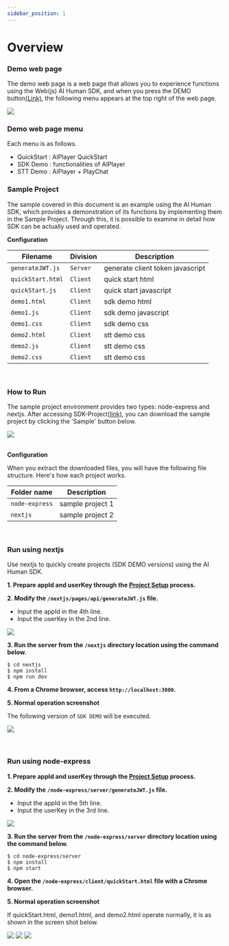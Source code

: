 ```yaml
---
sidebar_position: 1
---
```


# Overview

### Demo web page

The demo web page is a web page that allows you to experience functions using the Web(js) AI Human SDK, and when you press the DEMO button[(Link)](https://aihuman.aistudios.com/webdemo/demo1.html), the following menu appears at the top right of the web page.

<img src="/img/aihuman/web/demo_btn.png" />

### Demo web page menu

Each menu is as follows.

- QuickStart : AIPlayer QuickStart
- SDK Demo : functionalities of AIPlayer
- STT Demo : AIPlayer + PlayChat

### Sample Project

The sample covered in this document is an example using the AI Human SDK, which provides a demonstration of its functions by implementing them in the Sample Project. Through this, it is possible to examine in detail how SDK can be actually used and operated.

**Configuration**

| Filename          | Division  |Description                      |
| ----------------- | -------- |----------------------------------|
| `generateJWT.js`  | `Server` | generate client token javascript
| `quickStart.html` | `Client` | quick start html
| `quickStart.js`   | `Client` | quick start javascript
| `demo1.html`      | `Client` | sdk demo html
| `demo1.js`        | `Client` | sdk demo javascript
| `demo1.css`       | `Client` | sdk demo css
| `demo2.html`      | `Client` | stt demo css
| `demo2.js`        | `Client` | stt demo css
| `demo2.css`       | `Client` | stt demo css

<br />

### How to Run

The sample project environment provides two types: node-express and nextjs. After accessing SDK-Project[(link)](https://aihuman.aistudios.com/aihuman/sdk), you can download the sample project by clicking the 'Sample' button below.

<img src="/img/aihuman/web/sdk_sample1.png" />

<br />
<br />

**Configuration**

When you extract the downloaded files, you will have the following file structure. Here's how each project works.

| Folder name    | Description      |
| -------------- | ---------------- |
| `node-express` | sample project 1 |
| `nextjs`       | sample project 2 |

<br />

### Run using nextjs

Use nextjs to quickly create projects (SDK DEMO versions) using the AI Human SDK.

**1. Prepare appId and userKey through the [Project Setup](../getting-started/projectsetup) process.**

**2. Modify the `/nextjs/pages/api/generateJWT.js` file.**

- Input the appId in the 4th line.
- Input the userKey in the 2nd line.

<img src="/img/aihuman/web/sdk_sample3.png" />

**3. Run the server from the `/nextjs` directory location using the command below.**

```
$ cd nextjs
$ npm install
$ npm run dev
```

**4. From a Chrome browser, access `http://localhost:3000`.**

**5. Normal operation screenshot**

The following version of `SDK DEMO` will be executed.

<img src="/img/aihuman/web/sdk_demo_01.png" />

<br />
<br />
<br />

### Run using node-express

**1. Prepare appId and userKey through the [Project Setup](../getting-started/projectsetup) process.**

**2. Modify the `/node-express/server/generateJWT.js` file.**

- Input the appId in the 5th line.
- Input the userKey in the 3rd line.

<img src="/img/aihuman/web/sdk_sample2.png" />

**3. Run the server from the `/node-express/server` directory location using the command below.**

```
$ cd node-express/server
$ npm install
$ npm start
```

**4. Open the `/node-express/client/quickStart.html` file with a Chrome browser.**

**5. Normal operation screenshot**

If quickStart.html, demo1.html, and demo2.html operate normally, it is as shown in the screen shot below.

<img src="/img/aihuman/web/quick_start.png" />
<img src="/img/aihuman/web/sdk_demo_01.png" />
<img src="/img/aihuman/web/stt_demo_01.png" />
